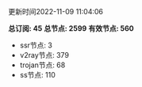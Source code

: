 更新时间2022-11-09 11:04:06

**总订阅: 45**
**总节点: 2599**
**有效节点: 560**
- ssr节点: 3
- v2ray节点: 379
- trojan节点: 68
- ss节点: 110
